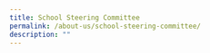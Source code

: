 ```yaml
---
title: School Steering Committee
permalink: /about-us/school-steering-committee/
description: ""
---
```

